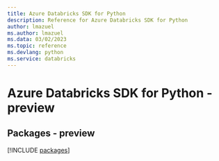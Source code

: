 ```yaml
---
title: Azure Databricks SDK for Python
description: Reference for Azure Databricks SDK for Python
author: lmazuel
ms.author: lmazuel
ms.data: 03/02/2023
ms.topic: reference
ms.devlang: python
ms.service: databricks
---
```

# Azure Databricks SDK for Python - preview
## Packages - preview
[!INCLUDE [packages](databricks-index.md)]